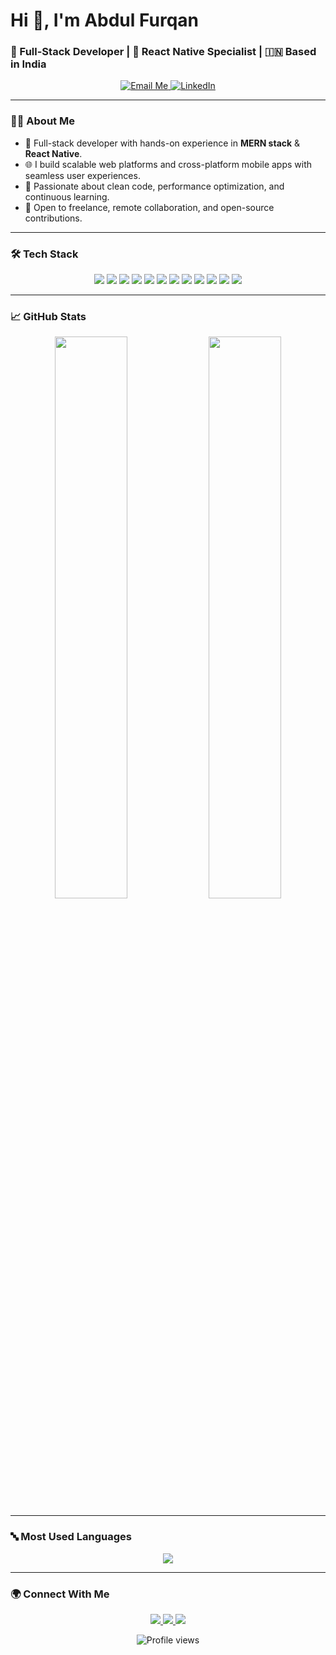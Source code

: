 # Hi 👋, I'm Abdul Furqan

### 🚀 Full-Stack Developer | 📱 React Native Specialist | 🇮🇳 Based in India

<p align="center">
 
  <a href="mailto:a.furqan.codes@gmail.com">
    <img src="https://img.shields.io/badge/Email-a.furqan.codes-red?style=flat&logo=gmail" alt="Email Me" />
  </a>
  <a href="https://www.linkedin.com/in/afurqan7" target="_blank">
    <img src="https://img.shields.io/badge/LinkedIn-abdulfurqan-blue?style=flat&logo=linkedin" alt="LinkedIn" />
  </a>
</p>

---

### 👨‍💻 About Me

- 🔧 Full-stack developer with hands-on experience in **MERN stack** & **React Native**.
- 🌐 I build scalable web platforms and cross-platform mobile apps with seamless user experiences.
- 🧠 Passionate about clean code, performance optimization, and continuous learning.
- 🤝 Open to freelance, remote collaboration, and open-source contributions.

---

### 🛠️ Tech Stack

<p align="center">
  <img src="https://img.shields.io/badge/React-61DAFB?style=for-the-badge&logo=react&logoColor=black" />
  <img src="https://img.shields.io/badge/React_Native-20232A?style=for-the-badge&logo=react&logoColor=61DAFB" />
  <img src="https://img.shields.io/badge/Next.js-000000?style=for-the-badge&logo=next.js&logoColor=white" />
  <img src="https://img.shields.io/badge/Node.js-339933?style=for-the-badge&logo=node.js&logoColor=white" />
  <img src="https://img.shields.io/badge/Express.js-404D59?style=for-the-badge" />
  <img src="https://img.shields.io/badge/MongoDB-4EA94B?style=for-the-badge&logo=mongodb&logoColor=white" />
  <img src="https://img.shields.io/badge/Firebase-FFCA28?style=for-the-badge&logo=firebase&logoColor=black" />
  <img src="https://img.shields.io/badge/Tailwind_CSS-38B2AC?style=for-the-badge&logo=tailwind-css&logoColor=white" />
  <img src="https://img.shields.io/badge/Git-F05032?style=for-the-badge&logo=git&logoColor=white" />
  <img src="https://img.shields.io/badge/GitHub-181717?style=for-the-badge&logo=github&logoColor=white" />
  <img src="https://img.shields.io/badge/VS_Code-007ACC?style=for-the-badge&logo=visual-studio-code&logoColor=white" />
  <img src="https://img.shields.io/badge/Docker-2496ED?style=for-the-badge&logo=docker&logoColor=white" />
</p>

---

### 📈 GitHub Stats

<p align="center">
  <img width="48%" src="https://github-readme-stats.vercel.app/api?username=afurqancodes&show_icons=true&theme=github_dark&hide_border=true" />
  <img width="48%" src="https://github-readme-streak-stats.herokuapp.com/?user=afurqancodes&theme=github-dark-blue&hide_border=true" />
</p>

---

### 🔤 Most Used Languages

<p align="center">
  <img src="https://github-readme-stats.vercel.app/api/top-langs/?username=afurqancodes&layout=compact&theme=github_dark&hide_border=true" />
</p>

---

### 🌍 Connect With Me

<p align="center">
  <a href="mailto:a.furqan.codes@gmail.com">
    <img src="https://img.shields.io/badge/Email-a.furqan.codes-red?style=flat&logo=gmail" />
  </a>
  <a href="https://www.linkedin.com/in/afurqan7" target="_blank">
    <img src="https://img.shields.io/badge/LinkedIn-abdulfurqan-blue?style=flat&logo=linkedin" />
  </a>
  <a href="https://github.com/afurqancodes" target="_blank">
    <img src="https://img.shields.io/badge/GitHub-afurqancodes-black?style=flat&logo=github" />
  </a>
</p>

<p align="center">
  <img src="https://komarev.com/ghpvc/?username=afurqancodes&label=Profile%20views&color=blue&style=plastic" alt="Profile views" />
</p>
